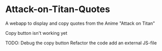 # Attack-on-Titan-Quotes
A webapp to display and copy quotes from the Anime "Attack on Titan"

Copy button isn't working yet


TODO:
Debug the copy button
Refactor the code
add an external JS-file

